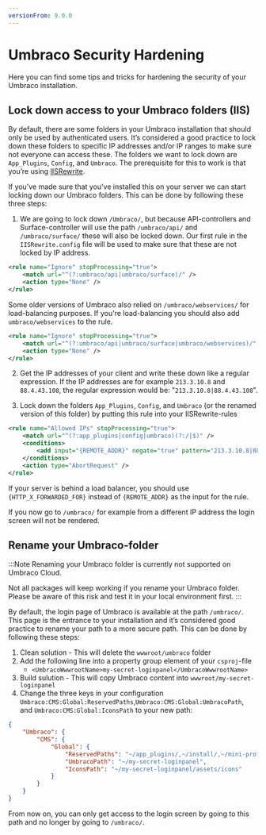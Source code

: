 ```yaml
---
versionFrom: 9.0.0
---
```


# Umbraco Security Hardening

Here you can find some tips and tricks for hardening the security of your Umbraco installation.

## Lock down access to your Umbraco folders (IIS)

By default, there are some folders in your Umbraco installation that should only be used by authenticated users. It’s considered a good practice to lock down these folders to specific IP addresses and/or IP ranges to make sure not everyone can access these.
The folders we want to lock down are `App_Plugins`, `Config`, and `Umbraco`.
The prerequisite for this to work is that you’re using [IISRewrite](../../Routing/IISRewriteRules/index.md).

If you’ve made sure that you’ve installed this on your server we can start locking down our Umbraco folders. This can be done by following these three steps:

1. We are going to lock down `/Umbraco/`, but because API-controllers and Surface-controller will use the path `/umbraco/api/` and `/umbraco/surface/` these will also be locked down. Our first rule in the `IISRewrite.config` file will be used to make sure that these are not locked by IP address.

```xml
<rule name="Ignore" stopProcessing="true">
    <match url="^(?:umbraco/api|umbraco/surface)/" />
    <action type="None" />
</rule>
```

Some older versions of Umbraco also relied on `/umbraco/webservices/`  for load-balancing purposes. If you're load-balancing you should also add `umbraco/webservices`  to the rule.

```xml
<rule name="Ignore" stopProcessing="true">
    <match url="^(?:umbraco/api|umbraco/surface|umbraco/webservices)/" />
    <action type="None" />
</rule>
```

2. Get the IP addresses of your client and write these down like a regular expression. If the IP addresses are for example `213.3.10.8` and `88.4.43.108`, the regular expression would be: "`213.3.10.8|88.4.43.108`".

3. Lock down the folders `App_Plugins`, `Config`, and `Umbraco` (or the renamed version of this folder) by putting this rule into your IISRewrite-rules

```xml
<rule name="Allowed IPs" stopProcessing="true">
    <match url="^(?:app_plugins|config|umbraco)(?:/|$)" />
    <conditions>
        <add input="{REMOTE_ADDR}" negate="true" pattern="213.3.10.8|88.4.43.108" />
    </conditions>
    <action type="AbortRequest" />
</rule>
```

If your server is behind a load balancer, you should use `{HTTP_X_FORWARDED_FOR}` instead of `{REMOTE_ADDR}` as the input for the rule.

If you now go to `/umbraco/` for example from a different IP address the login screen will not be rendered.

## Rename your Umbraco-folder

:::Note
Renaming your Umbraco folder is currently not supported on Umbraco Cloud.

Not all packages will keep working if you rename your Umbraco folder. Please be aware of this risk and test it in your local environment first.
:::

By default, the login page of Umbraco is available at the path `/umbraco/`. This page is the entrance to your installation and it’s considered good practice to rename your path to a more secure path.
This can be done by following these steps:

1. Clean solution - This will delete the `wwwroot/umbraco` folder
2. Add the following line into a property group element of your `csproj`-file
   - `<UmbracoWwwrootName>my-secret-loginpanel</UmbracoWwwrootName>`
3. Build sulution - This will copy Umbraco content into `wwwroot/my-secret-loginpanel`
4. Change the three keys in your configuration `Umbraco:CMS:Global:ReservedPaths`,`Umbraco:CMS:Global:UmbracoPath`, and `Umbraco:CMS:Global:IconsPath` to your new path:

```json
{
    "Umbraco": {
        "CMS": {
            "Global": {
                "ReservedPaths": "~/app_plugins/,~/install/,~/mini-profiler-resources/,~/my-secret-loginpanel/,",
                "UmbracoPath": "~/my-secret-loginpanel",
                "IconsPath": "~/my-secret-loginpanel/assets/icons"
            }
        }
    }
}
```

From now on, you can only get access to the login screen by going to this path and no longer by going to `/umbraco/`.
